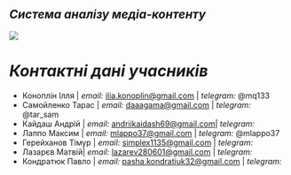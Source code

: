## ***Система аналізу медіа-контенту***


![](https://i.imgur.com/ygxUBC0.png)



# *Контактні дані учасників*
- Коноплін Ілля | *email:* ilia.konoplin@gmail.com | *telegram:* @mq133
- Самойленко Тарас | *email:* daaagama@gmail.com | *telegram:* @tar_sam
- Кайдаш Андрій | *email:* andriikaidash69@gmail.com| *telegram:* 
- Лаппо Максим | *email:* mlappo37@gmail.com | *telegram:* @mlappo37
- Герейханов Тімур | *email:* simplex1135@gmail.com | *telegram:* 
- Лазарєв Матвій| *email:* lazarev280601@gmail.com | *telegram:* 
- Кондратюк Павло | *email:* pasha.kondratiuk32@gmail.com | *telegram:* 
